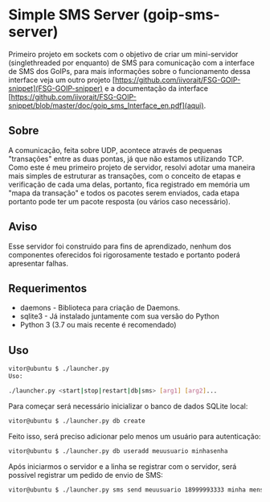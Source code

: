 # Simple SMS Server (goip-sms-server)

Primeiro projeto em sockets com o objetivo de criar um mini-servidor (singlethreaded por enquanto) de SMS para comunicação com a interface de SMS dos GoIPs, para mais informações sobre o funcionamento dessa interface veja um outro projeto [https://github.com/iivorait/FSG-GOIP-snippet](FSG-GOIP-snipper) e a documentação da interface [https://github.com/iivorait/FSG-GOIP-snippet/blob/master/doc/goip_sms_Interface_en.pdf](aqui).

## Sobre

A comunicação, feita sobre UDP, acontece através de pequenas "transações" entre as duas pontas, já que não estamos utilizando TCP. Como este é meu primeiro projeto de servidor, resolvi adotar uma maneira mais simples de estruturar as transações, com o conceito de etapas e verificação de cada uma delas, portanto, fica registrado em memória um "mapa da transação" e todos os pacotes serem enviados, cada etapa portanto pode ter um pacote resposta (ou vários caso necessário).

## Aviso

Esse servidor foi construido para fins de aprendizado, nenhum dos componentes oferecidos foi rigorosamente testado e portanto poderá apresentar falhas.

## Requerimentos

* daemons - Biblioteca para criação de Daemons.
* sqlite3 - Já instalado juntamente com sua versão do Python
* Python 3 (3.7 ou mais recente é recomendado)

## Uso

```sh
vitor@ubuntu $ ./launcher.py
Uso:

./launcher.py <start|stop|restart|db|sms> [arg1] [arg2]...
```

Para começar será necessário inicializar o banco de dados SQLite local:

```sh
vitor@ubuntu $ ./launcher.py db create
```

Feito isso, será preciso adicionar pelo menos um usuário para autenticação:

```sh
vitor@ubuntu $ ./launcher.py db useradd meuusuario minhasenha
```

Após iniciarmos o servidor e a linha se registrar com o servidor, será possível registrar um pedido de envio de SMS:

```sh
vitor@ubuntu $ ./launcher.py sms send meuusuario 18999993333 minha mensagem será concatenada
```
